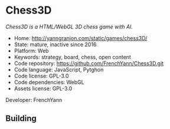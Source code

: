 # Chess3D

_Chess3D is a HTML/WebGL 3D chess game with AI._

- Home: http://yanngranjon.com/static/games/chess3D/
- State: mature, inactive since 2016
- Platform: Web
- Keywords: strategy, board, chess, open content
- Code repository: https://github.com/FrenchYann/Chess3D.git
- Code language: JavaScript, Pytghon
- Code license: GPL-3.0
- Code dependencies: WebGL
- Assets license: GPL-3.0

Developer: FrenchYann

## Building
